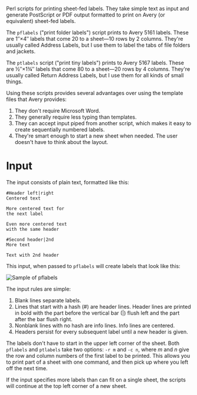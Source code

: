 Perl scripts for printing sheet-fed labels. They take simple text as input and generate PostScript or PDF output formatted to print on Avery (or equivalent) sheet-fed labels.

The `pflabels` ("print folder labels") script prints to Avery 5161 labels. These are 1″×4″ labels that come 20 to a sheet—10 rows by 2 columns. They're usually called Address Labels, but I use them to label the tabs of file folders and jackets.

The `ptlabels` script ("print tiny labels") prints to Avery 5167 labels. These are ½″×1¾″ labels that come 80 to a sheet—20 rows by 4 columns. They're usually called Return Address Labels, but I use them for all kinds of small things.

Using these scripts provides several advantages over using the template files that Avery provides:

1. They don't require Microsoft Word.
2. They generally require less typing than templates.
3. They can accept input piped from another script, which makes it easy to create sequentially numbered labels.
4. They're smart enough to start a new sheet when needed. The user doesn't have to think about the layout.

# Input #

The input consists of plain text, formatted like this:

    #Header left|right
    Centered text
    
    More centered text for
    the next label
    
    Even more centered text
    with the same header
    
    #Second header|2nd
    More text
    
    Text with 2nd header
    
This input, when passed to `pflabels` will create labels that look like this:

<img class="ss" src="http://www.leancrew.com/all-this/images2011/pflabels-sample.png" alt="Sample of pflabels" title="Sample of pflabels" />

The input rules are simple:

1. Blank lines separate labels.
2. Lines that start with a hash (#) are header lines. Header lines are printed in bold with the part before the vertical bar (|) flush left and the part after the bar flush right.
3. Nonblank lines with no hash are info lines. Info lines are centered.
4. Headers persist for every subsequent label until a new header is given.

The labels don't have to start in the upper left corner of the sheet. Both `pflabels` and `ptlabels` take two options: `-r m` and `-c n`, where *m* and *n* give the row and column numbers of the first label to be printed. This allows you to print part of a sheet with one command, and then pick up where you left off the next time.

If the input specifies more labels than can fit on a single sheet, the scripts will continue at the top left corner of a new sheet.
